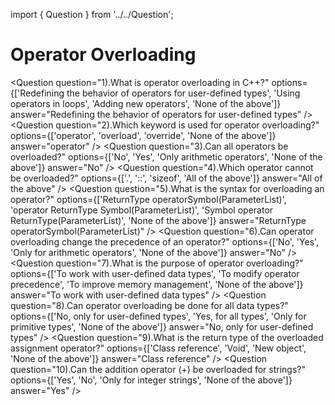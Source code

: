 import { Question } from '../../Question';

# Operator Overloading

<Question
  question="1).What is operator overloading in C++?"
  options={['Redefining the behavior of operators for user-defined types', 'Using operators in loops', 'Adding new operators', 'None of the above']}
  answer="Redefining the behavior of operators for user-defined types"
/>
<Question
  question="2).Which keyword is used for operator overloading?"
  options={['operator', 'overload', 'override', 'None of the above']}
  answer="operator"
/>
<Question
  question="3).Can all operators be overloaded?"
  options={['No', 'Yes', 'Only arithmetic operators', 'None of the above']}
  answer="No"
/>
<Question
  question="4).Which operator cannot be overloaded?"
  options={['.', '::', 'sizeof', 'All of the above']}
  answer="All of the above"
/>
<Question
  question="5).What is the syntax for overloading an operator?"
  options={['ReturnType operatorSymbol(ParameterList)', 'operator ReturnType Symbol(ParameterList)', 'Symbol operator ReturnType(ParameterList)', 'None of the above']}
  answer="ReturnType operatorSymbol(ParameterList)"
/>
<Question
  question="6).Can operator overloading change the precedence of an operator?"
  options={['No', 'Yes', 'Only for arithmetic operators', 'None of the above']}
  answer="No"
/>
<Question
  question="7).What is the purpose of operator overloading?"
  options={['To work with user-defined data types', 'To modify operator precedence', 'To improve memory management', 'None of the above']}
  answer="To work with user-defined data types"
/>
<Question
  question="8).Can operator overloading be done for all data types?"
  options={['No, only for user-defined types', 'Yes, for all types', 'Only for primitive types', 'None of the above']}
  answer="No, only for user-defined types"
/>
<Question
  question="9).What is the return type of the overloaded assignment operator?"
  options={['Class reference', 'Void', 'New object', 'None of the above']}
  answer="Class reference"
/>
<Question
  question="10).Can the addition operator (+) be overloaded for strings?"
  options={['Yes', 'No', 'Only for integer strings', 'None of the above']}
  answer="Yes"
/>
